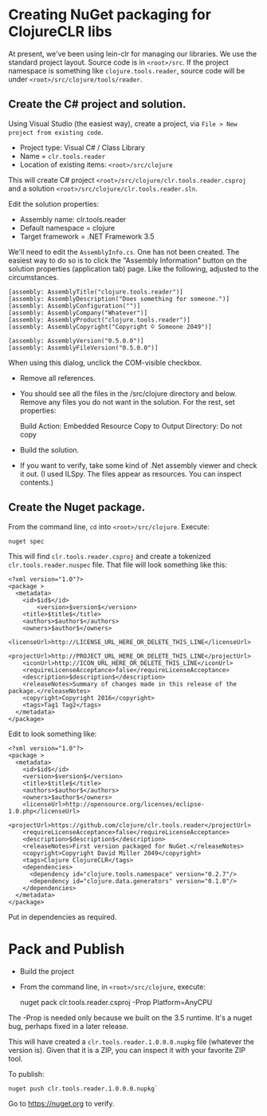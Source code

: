 # Creating NuGet packaging for ClojureCLR libs

At present, we've been using lein-clr for managing our libraries.   We use the standard project layout.  Source code is in `<root>/src`.  If the project namespace is something like `clojure.tools.reader`, source code will be under `<root>/src/clojure/tools/reader`.

## Create the C# project and solution.

Using Visual Studio (the easiest way), create a project, via `File > New project from existing code`.  

* Project type: Visual C# / Class Library
* Name = `clr.tools.reader`  
* Location of existing items: `<root>/src/clojure`

This will create C# project `<root>/src/clojure/clr.tools.reader.csproj` and a solution `<root>/src/clojure/clr.tools.reader.sln`.


Edit the solution properties:

* Assembly name: clr.tools.reader
* Default namespace = clojure
* Target framework  = .NET Framework 3.5

We'll need to edit the `AssemblyInfo.cs`.  One has not been created.  The easiest way to do so is to click the "Assembly Information" button on the solution properties (application tab) page.  Like the following, adjusted to the circumstances.

    [assembly: AssemblyTitle("clojure.tools.reader")]
    [assembly: AssemblyDescription("Does something for someone.")]
    [assembly: AssemblyConfiguration("")]
    [assembly: AssemblyCompany("Whatever")]
    [assembly: AssemblyProduct("clojure.tools.reader")]
    [assembly: AssemblyCopyright("Copyright © Someone 2049")]
	
    [assembly: AssemblyVersion("0.5.0.0")]
    [assembly: AssemblyFileVersion("0.5.0.0")]
	
When using this dialog, unclick the COM-visible checkbox.	
	
* Remove all references.
* You should see all the files in the <root>/src/clojure directory and below.  Remove any files you do not want in the solution.  For the rest, set properties:

    Build Action: Embedded Resource
	Copy to Output Directory: Do not copy

    
* Build the solution.
* If you want to verify, take some kind of .Net assembly viewer and check it out.  (I used ILSpy.  The files appear as resources.  You can inspect contents.)

## Create the Nuget package.

From the command line, `cd` into `<root>/src/clojure`.  Execute:

    nuget spec
	
This will find `clr.tools.reader.csproj` and create a tokenized `clr.tools.reader.nuspec` file.  That file will look something like this:

    <?xml version="1.0"?>
    <package >
      <metadata>
        <id>$id$</id>
            <version>$version$</version>
        <title>$title$</title>
        <authors>$author$</authors>
        <owners>$author$</owners>
        <licenseUrl>http://LICENSE_URL_HERE_OR_DELETE_THIS_LINE</licenseUrl>
        <projectUrl>http://PROJECT_URL_HERE_OR_DELETE_THIS_LINE</projectUrl>
        <iconUrl>http://ICON_URL_HERE_OR_DELETE_THIS_LINE</iconUrl>
        <requireLicenseAcceptance>false</requireLicenseAcceptance>
        <description>$description$</description>
        <releaseNotes>Summary of changes made in this release of the package.</releaseNotes>
        <copyright>Copyright 2016</copyright>
        <tags>Tag1 Tag2</tags>
      </metadata>
    </package>

Edit to look something like:


    <?xml version="1.0"?>
    <package >
      <metadata>
        <id>$id$</id>
        <version>$version$</version>
        <title>$title$</title>
        <authors>$author$</authors>
        <owners>$author$</owners>
        <licenseUrl>http://opensource.org/licenses/eclipse-1.0.php</licenseUrl>
        <projectUrl>https://github.com/clojure/clr.tools.reader</projectUrl>
        <requireLicenseAcceptance>false</requireLicenseAcceptance>
        <description>$description$</description>
        <releaseNotes>First version packaged for NuGet.</releaseNotes>
        <copyright>Copyright David Miller 2049</copyright>
        <tags>Clojure ClojureCLR</tags>
    	<dependencies>
    	  <dependency id="clojure.tools.namespace" version="0.2.7"/>
    	  <dependency id="clojure.data.generators" version="0.1.0"/>
    	</dependencies>
      </metadata>
    </package>

Put in dependencies as required.

# Pack and Publish

* Build the project
* From the command line, in `<root>/src/clojure`, execute:

    nuget pack clr.tools.reader.csproj -Prop Platform=AnyCPU
	
The -Prop is needed only because we built on the 3.5 runtime.  It's a nuget bug, perhaps fixed in a later release.

This will have created a `clr.tools.reader.1.0.0.0.nupkg` file (whatever the version is).  Given that it is a ZIP, you can inspect it with your favorite ZIP tool.

To publish:

    nuget push clr.tools.reader.1.0.0.0.nupkg`

Go to https://nuget.org to verify.

	
